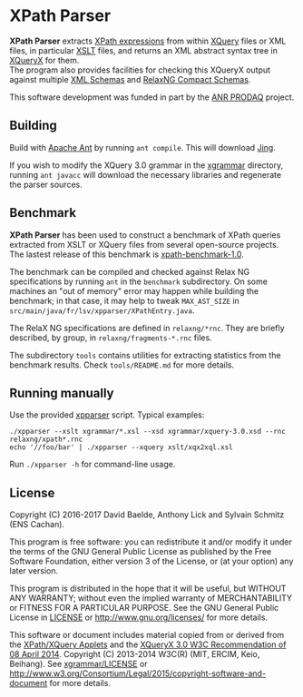 # XPath Parser

__XPath Parser__ extracts [XPath expressions](https://www.w3.org/TR/xpath-30/)
from within [XQuery](https://www.w3.org/TR/xquery-30/) files or XML files, in
particular [XSLT](https://www.w3.org/TR/xslt-30/) files, and returns an XML
abstract syntax tree in [XQueryX](https://www.w3.org/TR/xqueryx-30/) for them.  
The program also provides facilities for checking this XQueryX output against
multiple [XML Schemas](https://www.w3.org/standards/techs/xmlschema) and
[RelaxNG Compact Schemas](http://relaxng.org/compact.html).

This software development was funded in part by the
[ANR PRODAQ](http://projects.lsv.ens-cachan.fr/prodaq/) project.


## Building

Build with [Apache Ant](http://ant.apache.org/) by running `ant compile`.
This will download [Jing](http://www.thaiopensource.com/relaxng/jing.html).

If you wish to modify the XQuery 3.0 grammar in the [xgrammar](xgrammar/)
directory, running `ant javacc` will download the necessary libraries and
regenerate the parser sources.


## Benchmark

__XPath Parser__ has been used to construct a benchmark of XPath
queries extracted from XSLT or XQuery files from several open-source
projects.  The lastest release of this benchmark is
[xpath-benchmark-1.0](http://www.lsv.fr/~schmitz/code/xpath-benchmark-1.0.tar.bz2).

The benchmark can be compiled and checked against Relax NG
specifications by running `ant` in the `benchmark` subdirectory. On
some machines an "out of memory" error may happen while building the
benchmark; in that case, it may help to tweak `MAX_AST_SIZE` in
`src/main/java/fr/lsv/xpparser/XPathEntry.java`.

The RelaX NG specifications are defined in `relaxng/*rnc`. They are
briefly described, by group, in `relaxng/fragments-*.rnc` files.

The subdirectory `tools` contains utilities for extracting statistics
from the benchmark results. Check `tools/README.md` for more details.


## Running manually

Use the provided [xpparser](xpparser) script.  Typical examples: 

```shell
./xpparser --xslt xgrammar/*.xsl --xsd xgrammar/xquery-3.0.xsd --rnc relaxng/xpath*.rnc
echo '//foo/bar' | ./xpparser --xquery xslt/xqx2xql.xsl
```

Run `./xpparser -h` for command-line usage. 


## License

Copyright (C) 2016-2017
  David Baelde, Anthony Lick and Sylvain Schmitz (ENS Cachan).

This program is free software: you can redistribute it and/or modify
it under the terms of the GNU General Public License as published by
the Free Software Foundation, either version 3 of the License, or (at
your option) any later version.

This program is distributed in the hope that it will be useful, but
WITHOUT ANY WARRANTY; without even the implied warranty of
MERCHANTABILITY or FITNESS FOR A PARTICULAR PURPOSE.  See the GNU
General Public License in [LICENSE](LICENSE) or http://www.gnu.org/licenses/
for more details.

This software or document includes material copied from or derived
from the [XPath/XQuery Applets](https://www.w3.org/2013/01/qt-applets/)
and the [XQueryX 3.0 W3C Recommendation of 08 April
2014](https://www.w3.org/TR/2014/REC-xqueryx-30-20140408/).  Copyright
(C) 2013-2014 W3C(R) (MIT, ERCIM, Keio, Beihang).  See
[xgrammar/LICENSE](xgrammar/LICENSE) or
http://www.w3.org/Consortium/Legal/2015/copyright-software-and-document
for more details.
